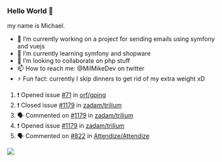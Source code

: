 ### Hello World 👋

my name is Michael.

- 🔭 I’m currently working on a project for sending emails using symfony and vuejs
- 🌱 I’m currently learning symfony and shopware
- 👯 I’m looking to collaborate on php stuff
- 📫 How to reach me: @MilMikeDev on twitter
- ⚡ Fun fact: currently I skip dinners to get rid of my extra weight xD



<!--


Here are some ideas to get you started:

- 🔭 I’m currently working on ...
- 🌱 I’m currently learning ...
- 👯 I’m looking to collaborate on ...
- 🤔 I’m looking for help with ...
- 💬 Ask me about ...
- 📫 How to reach me: ...
- 😄 Pronouns: ...
- ⚡ Fun fact: ...
-->

<!--START_SECTION:activity-->
1. ❗️ Opened issue [#71](https://github.com/orf/gping/issues/71) in [orf/gping](https://github.com/orf/gping)
2. ❗️ Closed issue [#1179](https://github.com/zadam/trilium/issues/1179) in [zadam/trilium](https://github.com/zadam/trilium)
3. 🗣 Commented on [#1179](https://github.com/zadam/trilium/issues/1179) in [zadam/trilium](https://github.com/zadam/trilium)
4. ❗️ Opened issue [#1179](https://github.com/zadam/trilium/issues/1179) in [zadam/trilium](https://github.com/zadam/trilium)
5. 🗣 Commented on [#822](https://github.com/Attendize/Attendize/issues/822) in [Attendize/Attendize](https://github.com/Attendize/Attendize)
<!--END_SECTION:activity-->

<img src="https://github-readme-stats.milmike.vercel.app/api?username=millsoft&show_icons=true&hide_border=true">

<!--START_SECTION:waka-->
<!--END_SECTION:waka-->

